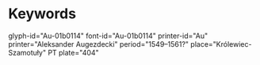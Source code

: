 # Keywords
glyph-id="Au-01b0114"
font-id="Au-01b0114"
printer-id="Au"
printer="Aleksander Augezdecki"
period="1549–1561?"
place="Królewiec-Szamotuły"
PT plate="404"
